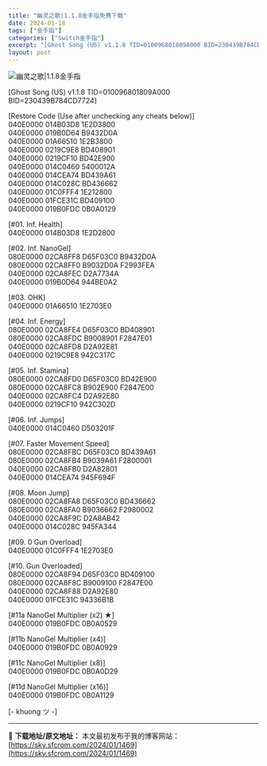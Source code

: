 ```yaml
---
title: "幽灵之歌|1.1.8金手指免费下载"
date: 2024-01-18
tags: ["金手指"]
categories: ["Switch金手指"]
excerpt: "[Ghost Song (US) v1.1.8 TID=010096801809A000 BID=230439B784CD7724] [Restore Code (Use after unchecking any cheats below)] 040E0000 014B03D8 1E2D3800 0&hellip;"
layout: post
---
```


 <p><img src="https://sky.sfcrom.com/wp-content/uploads/2024/01/20240117_65a7c36a21229.jpg" alt="幽灵之歌|1.1.8金手指" /></p> <p>[Ghost Song (US) v1.1.8 TID=010096801809A000 BID=230439B784CD7724]</p> <p>[Restore Code (Use after unchecking any cheats below)]<br /> 040E0000 014B03D8 1E2D3800<br /> 040E0000 019B0D64 B9432D0A<br /> 040E0000 01A66510 1E2B3800<br /> 040E0000 0219C9E8 BD408901<br /> 040E0000 0219CF10 BD42E900<br /> 040E0000 014C0460 5400012A<br /> 040E0000 014CEA74 BD439A61<br /> 040E0000 014C028C BD436662<br /> 040E0000 01C0FFF4 1E212800<br /> 040E0000 01FCE31C BD409100<br /> 040E0000 019B0FDC 0B0A0129</p> <p>[#01. Inf. Health]<br /> 040E0000 014B03D8 1E2D2800</p> <p>[#02. Inf. NanoGel]<br /> 080E0000 02CA8FF8 D65F03C0 B9432D0A<br /> 080E0000 02CA8FF0 B9032D0A F2993FEA<br /> 040E0000 02CA8FEC D2A7734A<br /> 040E0000 019B0D64 944BE0A2</p> <p>[#03. OHK]<br /> 040E0000 01A66510 1E2703E0</p> <p>[#04. Inf. Energy]<br /> 080E0000 02CA8FE4 D65F03C0 BD408901<br /> 080E0000 02CA8FDC B9008901 F2847E01<br /> 040E0000 02CA8FD8 D2A92E81<br /> 040E0000 0219C9E8 942C317C</p> <p>[#05. Inf. Stamina]<br /> 080E0000 02CA8FD0 D65F03C0 BD42E900<br /> 080E0000 02CA8FC8 B902E900 F2847E00<br /> 040E0000 02CA8FC4 D2A92E80<br /> 040E0000 0219CF10 942C302D</p> <p>[#06. Inf. Jumps]<br /> 040E0000 014C0460 D503201F</p> <p>[#07. Faster Movement Speed]<br /> 080E0000 02CA8FBC D65F03C0 BD439A61<br /> 080E0000 02CA8FB4 B9039A61 F2800001<br /> 040E0000 02CA8FB0 D2A82801<br /> 040E0000 014CEA74 945F694F</p> <p>[#08. Moon Jump]<br /> 080E0000 02CA8FA8 D65F03C0 BD436662<br /> 080E0000 02CA8FA0 B9036662 F2980002<br /> 040E0000 02CA8F9C D2A8AB42<br /> 040E0000 014C028C 945FA344</p> <p>[#09. 0 Gun Overload]<br /> 040E0000 01C0FFF4 1E2703E0</p> <p>[#10. Gun Overloaded]<br /> 080E0000 02CA8F94 D65F03C0 BD409100<br /> 080E0000 02CA8F8C B9009100 F2847E00<br /> 040E0000 02CA8F88 D2A92E80<br /> 040E0000 01FCE31C 94336B1B</p> <p>[#11a NanoGel Multiplier (x2) ★]<br /> 040E0000 019B0FDC 0B0A0529</p> <p>[#11b NanoGel Multiplier (x4)]<br /> 040E0000 019B0FDC 0B0A0929</p> <p>[#11c NanoGel Multiplier (x8)]<br /> 040E0000 019B0FDC 0B0A0D29</p> <p>[#11d NanoGel Multiplier (x16)]<br /> 040E0000 019B0FDC 0B0A1129</p> <p>[- khuong ツ -]</p> 

---
📖 **下载地址/原文地址：** 本文最初发布于我的博客网站：[https://sky.sfcrom.com/2024/01/1469](https://sky.sfcrom.com/2024/01/1469)
